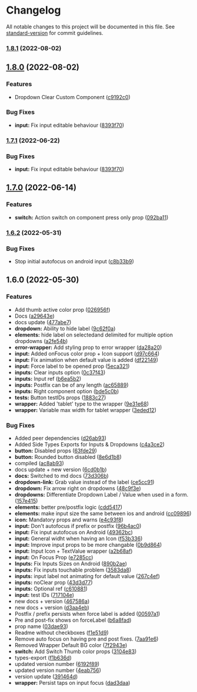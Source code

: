 # Changelog

All notable changes to this project will be documented in this file. See [standard-version](https://github.com/conventional-changelog/standard-version) for commit guidelines.

### [1.8.1](https://github.com/chelsea-apps/react-native-elements/compare/v1.8.0...v1.8.1) (2022-08-02)

## [1.8.0](https://github.com/chelsea-apps/react-native-elements/compare/v1.7.0...v1.8.0) (2022-08-02)


### Features

* Dropdown Clear Custom Component ([c9192c0](https://github.com/chelsea-apps/react-native-elements/commit/c9192c010355a17e1e1d37b7089a52d1ce01616b))


### Bug Fixes

* **input:** Fix input editable behaviour ([8393f70](https://github.com/chelsea-apps/react-native-elements/commit/8393f70f33358446d824df4de6225eadb487e1a8))

### [1.7.1](https://github.com/chelsea-apps/react-native-elements/compare/v1.7.0...v1.7.1) (2022-06-22)


### Bug Fixes

* **input:** Fix input editable behaviour ([8393f70](https://github.com/chelsea-apps/react-native-elements/commit/8393f70f33358446d824df4de6225eadb487e1a8))

## [1.7.0](https://github.com/chelsea-apps/react-native-elements/compare/v1.6.2...v1.7.0) (2022-06-14)


### Features

* **switch:** Action switch on component press only prop ([092ba11](https://github.com/chelsea-apps/react-native-elements/commit/092ba11bcdacedab69e8ff0d8abb8ac788e71c0e))

### [1.6.2](https://github.com/chelsea-apps/react-native-elements/compare/v1.6.0...v1.6.2) (2022-05-31)


### Bug Fixes

* Stop initial autofocus on android input ([c8b33b9](https://github.com/chelsea-apps/react-native-elements/commit/c8b33b91086480752e9918f45f7cb022f75deac0))

## 1.6.0 (2022-05-30)


### Features

* Add thumb active color prop ([026956f](https://github.com/chelsea-apps/react-native-elements/commit/026956fbc25ca9f09df788453a9788a9a02b0a70))
* Docs ([a29643e](https://github.com/chelsea-apps/react-native-elements/commit/a29643ed9408f98a78f21bc76cad2c049e30872b))
* docs update ([477abe7](https://github.com/chelsea-apps/react-native-elements/commit/477abe7bd7fffa7df407bfaba11161d92917a02d))
* **dropdown:** Ability to hide label ([9c62f0a](https://github.com/chelsea-apps/react-native-elements/commit/9c62f0ab6f63a6259f5f74bcfa2f1a9d741a0861))
* **elements:** hide label on selectedand delimited for multiple option dropdowns ([a2fe54b](https://github.com/chelsea-apps/react-native-elements/commit/a2fe54b5bcf21dd2475ff1c75127f1a090ac9993))
* **error-wrapper:** Add styling prop to error wrapper ([da28a20](https://github.com/chelsea-apps/react-native-elements/commit/da28a20c587efb46cf75bae48538a0a62dd20b37))
* **input:** Added onFocus color prop + Icon support ([d97c664](https://github.com/chelsea-apps/react-native-elements/commit/d97c6645722d1a505fb8b0e2ccc963426bbb3113))
* **input:** Fix animation when default value is added ([df22149](https://github.com/chelsea-apps/react-native-elements/commit/df221492d53dd68c3b46603a0c0a53827e31aa4f))
* **input:** Force label to be opened prop ([5eca321](https://github.com/chelsea-apps/react-native-elements/commit/5eca3213ecb379048fdc55ef943dadadf4639eec))
* **inputs:** Clear inputs option ([0c37f43](https://github.com/chelsea-apps/react-native-elements/commit/0c37f43f52b150c2a3ea15226600da5726fa9770))
* **inputs:** Input ref ([b6ea5b2](https://github.com/chelsea-apps/react-native-elements/commit/b6ea5b2d51e3803bd1e519b681e6dce16212f250))
* **inputs:** Postfix can be of any length ([ac65889](https://github.com/chelsea-apps/react-native-elements/commit/ac65889bb148c0b4cd4478e6a42e5187f4a242d5))
* **inputs:** Right component option ([bde5c0b](https://github.com/chelsea-apps/react-native-elements/commit/bde5c0b1c59d7caffcd88f0c3b13b43d37e12eae))
* **tests:** Button testIDs props ([1883c27](https://github.com/chelsea-apps/react-native-elements/commit/1883c27bb8cc9994276eb02e153d3ec49ad77d43))
* **wrapper:** Added 'tablet' type to the wrapper ([9e31e68](https://github.com/chelsea-apps/react-native-elements/commit/9e31e68289b1fb39cf8c23490dac137f10b4d316))
* **wrapper:** Variable max width for tablet wrapper ([3eded12](https://github.com/chelsea-apps/react-native-elements/commit/3eded12cc4cde3a4b28227984d4700dce7ea6698))


### Bug Fixes

* Added peer dependencies ([d26ab93](https://github.com/chelsea-apps/react-native-elements/commit/d26ab933b67fea1afb27f440f4f065dd2d923144))
* Added Side Types Exports for Inputs & Dropdowns ([c4a3ce2](https://github.com/chelsea-apps/react-native-elements/commit/c4a3ce244a5cdd7f1ffc213f449faa429738e567))
* **button:** Disabled props ([63fde29](https://github.com/chelsea-apps/react-native-elements/commit/63fde29e902a3308b4acd566089c535cc375e53b))
* **button:** Rounded button disabled ([8e6d1b8](https://github.com/chelsea-apps/react-native-elements/commit/8e6d1b82877b36308740485f2bd93cf2897e4212))
* compiled ([ac8ab93](https://github.com/chelsea-apps/react-native-elements/commit/ac8ab934e3a8c96576e15229c6c4fbcc64bd8298))
* docs update + new version ([6cd0b1b](https://github.com/chelsea-apps/react-native-elements/commit/6cd0b1b5c7acd80007fa77fb9a6e86cc5449a33c))
* **docs:** Switched to md docs ([73d306b](https://github.com/chelsea-apps/react-native-elements/commit/73d306bf00e28567a323b5a70751e4e013773c72))
* **dropdown-link:** Grab value instead of the label ([ce5cc91](https://github.com/chelsea-apps/react-native-elements/commit/ce5cc9141febf4b7298fa861d796038c480f76da))
* **dropdown:** Fix arrow right on dropdowns ([48c9f3e](https://github.com/chelsea-apps/react-native-elements/commit/48c9f3e9551e3d25653145830047791a602c7a24))
* **dropdowns:** Differentiate Dropdown Label / Value when used in a form. ([157e415](https://github.com/chelsea-apps/react-native-elements/commit/157e41553bbe90ca23f646dff82d62a7b8e5a088))
* **elements:** better pre/postfix logic ([cdd5417](https://github.com/chelsea-apps/react-native-elements/commit/cdd54171e381fa426d65fb4f04a3b5362919865c))
* **elements:** make input size the same between ios and android ([cc09896](https://github.com/chelsea-apps/react-native-elements/commit/cc098969265243b62d2391999c83e625766f4040))
* **icon:** Mandatory props and warns ([e4c93f8](https://github.com/chelsea-apps/react-native-elements/commit/e4c93f873b62e99ff865ac178e71ba72236c21c5))
* **input:** Don't autofocus if prefix or postfix ([96b4ac0](https://github.com/chelsea-apps/react-native-elements/commit/96b4ac03b97014b3257efa50d32955751176ad1e))
* **input:** Fix input autofocus on Android ([49362bc](https://github.com/chelsea-apps/react-native-elements/commit/49362bc33721ae9072ba21d7f27ec0480c5feff8))
* **input:** General widht when having an Icon ([f53b336](https://github.com/chelsea-apps/react-native-elements/commit/f53b3366ab45951acd37739ece1acc9973cfe455))
* **input:** Improve input props to be more changable ([0b9d864](https://github.com/chelsea-apps/react-native-elements/commit/0b9d864ece213bc6a2d68b67ee775e9bea3346a0))
* **input:** Input Icon + TextValue wrapper ([a2b68af](https://github.com/chelsea-apps/react-native-elements/commit/a2b68afda1e09ee9f45de11816fc22bd1589a6c2))
* **input:** On Focus Prop ([e7285cc](https://github.com/chelsea-apps/react-native-elements/commit/e7285cc7f645a50f78398364f423002b26b84db5))
* **Inputs:** Fix Inputs Sizes on Android ([890b2ae](https://github.com/chelsea-apps/react-native-elements/commit/890b2aeaa81d6f9aa4111a9fe65423a97cbb3856))
* **inputs:** Fix inputs touchable problem ([3583da8](https://github.com/chelsea-apps/react-native-elements/commit/3583da87295dbed323bbc89751174a25c0f5d2b2))
* **inputs:** input label not animating for default value ([267c4ef](https://github.com/chelsea-apps/react-native-elements/commit/267c4ef63b3b491484f7cb4aade635de3b2fea63))
* **inputs:** noClear prop ([43d3d77](https://github.com/chelsea-apps/react-native-elements/commit/43d3d770fff356c8a5bf8df9b8aa673b5e878560))
* **inputs:** Optional ref ([c610881](https://github.com/chelsea-apps/react-native-elements/commit/c610881ab5c07246da120e8bdfd11f8bc841ae88))
* **input:** test IDs ([717104e](https://github.com/chelsea-apps/react-native-elements/commit/717104e10782f3bef99896859557cad8b2d985ad))
* new docs + version ([467586a](https://github.com/chelsea-apps/react-native-elements/commit/467586a922911e4e3a92cc2ef3898ed9915bf00b))
* new docs + version ([d3aa4eb](https://github.com/chelsea-apps/react-native-elements/commit/d3aa4eb39b14b03bcca7901b590301cd9f149f01))
* Postfix / prefix persists when force label is added  ([00597a1](https://github.com/chelsea-apps/react-native-elements/commit/00597a1d67df050f25f66c50da2e33b0f10dc2a8))
* Pre and post-fix shows on forceLabel ([b6a8fad](https://github.com/chelsea-apps/react-native-elements/commit/b6a8fadf96174dddf1664a4d6c6c20dd75d97e6a))
* prop name ([03dae93](https://github.com/chelsea-apps/react-native-elements/commit/03dae93cc2cb2df3bf94122f3545d3aa23a45a4f))
* Readme without checkboxes ([f1e51d9](https://github.com/chelsea-apps/react-native-elements/commit/f1e51d9d03cafe6b14de8a09985190f3f5eaf20a))
* Remove auto focus on having pre and post fixes. ([7aa91e6](https://github.com/chelsea-apps/react-native-elements/commit/7aa91e6677a6e6c1ccd1e234d6ca69033195810a))
* Removed Wrapper Default BG color ([7f2943e](https://github.com/chelsea-apps/react-native-elements/commit/7f2943ed978b3a296497d2b881d12cc0ed18f140))
* **switch:** Add Switch Thumb color props ([3104e83](https://github.com/chelsea-apps/react-native-elements/commit/3104e832a5f16c2e5456467f161cbb455c2bb6ee))
* types-export ([f1b636d](https://github.com/chelsea-apps/react-native-elements/commit/f1b636de9a594a21cd2552bffb8d4d18d6b85655))
* updated version number ([6192f89](https://github.com/chelsea-apps/react-native-elements/commit/6192f890de37491783b520e3f7e579da08047e5b))
* updated version number ([4eab756](https://github.com/chelsea-apps/react-native-elements/commit/4eab7565e40ee5f48225765502fba4f4f4721f81))
* version update ([391464d](https://github.com/chelsea-apps/react-native-elements/commit/391464de995c607aa640aed26ff30b0afe63ffb7))
* **wrapper:** Persist taps on input focus ([dad3daa](https://github.com/chelsea-apps/react-native-elements/commit/dad3daaf35839229d8ee91161a1a8eea94a21d91))
